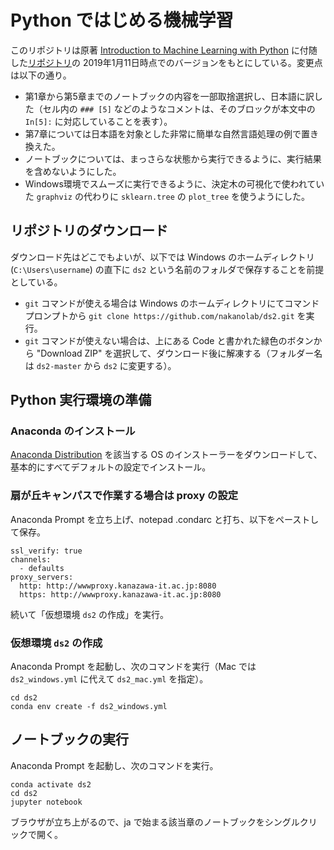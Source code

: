 # Python ではじめる機械学習

このリポジトリは原著 [Introduction to Machine Learning with Python](https://www.oreilly.com/library/view/introduction-to-machine/9781449369880/) に付随した[リポジトリ](https://github.com/amueller/introduction_to_ml_with_python)の 2019年1月11日時点でのバージョンをもとにしている。変更点は以下の通り。

- 第1章から第5章までのノートブックの内容を一部取捨選択し、日本語に訳した（セル内の `### [5]` などのようなコメントは、そのブロックが本文中の `In[5]:` に対応していることを表す）。
- 第7章については日本語を対象とした非常に簡単な自然言語処理の例で置き換えた。
- ノートブックについては、まっさらな状態から実行できるように、実行結果を含めないようにした。
- Windows環境でスムーズに実行できるように、決定木の可視化で使われていた `graphviz` の代わりに `sklearn.tree` の `plot_tree` を使うようにした。

## リポジトリのダウンロード

ダウンロード先はどこでもよいが、以下では Windows のホームディレクトリ (`C:\Users\username`) の直下に `ds2` という名前のフォルダで保存することを前提としている。
- `git` コマンドが使える場合は Windows のホームディレクトリにてコマンドプロンプトから `git clone https://github.com/nakanolab/ds2.git` を実行。
- `git` コマンドが使えない場合は、上にある Code と書かれた緑色のボタンから "Download ZIP" を選択して、ダウンロード後に解凍する（フォルダー名は `ds2-master` から `ds2` に変更する）。

## Python 実行環境の準備

### Anaconda のインストール

[Anaconda Distribution](https://www.anaconda.com/products/distribution) を該当する OS のインストーラーをダウンロードして、基本的にすべてデフォルトの設定でインストール。

### 扇が丘キャンパスで作業する場合は proxy の設定

Anaconda Prompt を立ち上げ、notepad .condarc と打ち、以下をペーストして保存。

    ssl_verify: true
    channels:
      - defaults
    proxy_servers:
      http: http://wwwproxy.kanazawa-it.ac.jp:8080
      https: http://wwwproxy.kanazawa-it.ac.jp:8080

続いて「仮想環境 `ds2` の作成」を実行。

### 仮想環境 `ds2` の作成

Anaconda Prompt を起動し、次のコマンドを実行（Mac では `ds2_windows.yml` に代えて `ds2_mac.yml` を指定）。

    cd ds2
    conda env create -f ds2_windows.yml

## ノートブックの実行

Anaconda Prompt を起動し、次のコマンドを実行。

    conda activate ds2
    cd ds2
    jupyter notebook

ブラウザが立ち上がるので、ja で始まる該当章のノートブックをシングルクリックで開く。

